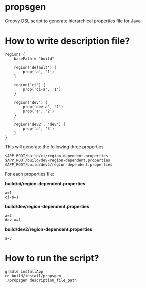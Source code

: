 propsgen
========

Groovy DSL script to generate hierarchical properties file for Java

How to write description file?
========

    regions {
        basePath = "build"

        region('default') {
            prop('a', '1')
        }

        region('ci') {
            prop('ci-a', '1')
        }

        region('dev') {
            prop('dev-a', '1')
            prop('a', '2')
        }

        region('dev2', 'dev') {
            prop('a', '3')
        }
    }

This will generate the following three properties

    $APP_ROOT/build/ci/region-dependent.properties
    $APP_ROOT/build/dev/region-dependent.properties
    $APP_ROOT/build/dev2/region-dependent.properties

For each properties file:

**build/ci/region-dependent.properties**
    
    a=1
    ci-a=1
    
**build/dev/region-dependent.properties**

	a=2
	dev-a=1
	
**build/dev2/region-dependent.properties**

	a=3

How to run the script?
====

	gradle installApp
	cd build/install/propsgen
	./propsgen description_file_path
	
	